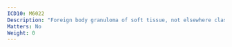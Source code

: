 ```yaml
---
ICD10: M6022
Description: "Foreign body granuloma of soft tissue, not elsewhere classified: Upper arm"
Matters: No
Weight: 0
---
```

